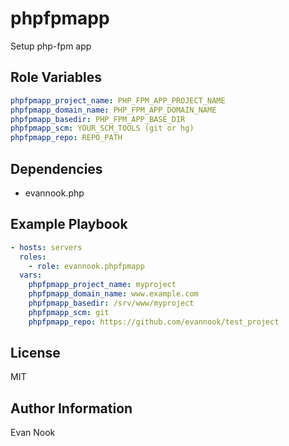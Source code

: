 phpfpmapp
=========

Setup php-fpm app

Role Variables
--------------

```yaml
phpfpmapp_project_name: PHP_FPM_APP_PROJECT_NAME
phpfpmapp_domain_name: PHP_FPM_APP_DOMAIN_NAME
phpfpmapp_basedir: PHP_FPM_APP_BASE_DIR
phpfpmapp_scm: YOUR_SCM_TOOLS (git or hg)
phpfpmapp_repo: REPO_PATH
```

Dependencies
------------

- evannook.php

Example Playbook
----------------

```yaml
- hosts: servers
  roles:
    - role: evannook.phpfpmapp
  vars:
    phpfpmapp_project_name: myproject
    phpfpmapp_domain_name: www.example.com
    phpfpmapp_basedir: /srv/www/myproject
    phpfpmapp_scm: git
    phpfpmapp_repo: https://github.com/evannook/test_project
```

License
-------

MIT

Author Information
------------------

Evan Nook
